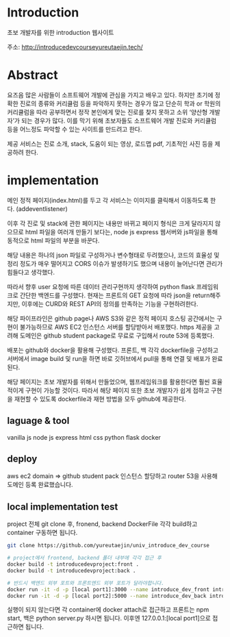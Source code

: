 # Introduction
초보 개발자를 위한 introduction 웹사이트

주소: http://introducedevcourseyureutaejin.tech/

# Abstract
요즈음 많은 사람들이 소프트웨어 개발에 관심을 가지고 배우고 있다. 하지만 초기에 정확한 진로의 종류와 커리큘럼 등을 파악하지 못하는 경우가 많고 단순히 학과 or 학원의 커리큘럼을 따라 공부하면서 정작 본인에게 맞는 진로를 찾지 못하고 소위 ‘양산형 개발자’가 되는 경우가 많다. 이를 막기 위해 초보자들도 소프트웨어 개발 진로와 커리큘럼 등을 어느정도 파악할 수 있는 사이트를 만드려고 한다.

제공 서비스는 진로 소개, stack, 도움이 되는 영상, 로드맵 pdf, 기초적인 사진 등을 제공하려 한다.

# implementation

메인 정적 페이지(index.html)를 두고 각 서비스는 이미지를 클릭해서 이동하도록 한다. (addeventlistener)

이후 각 진로 및 stack에 관한 페이지는 내용만 바뀌고 페이지 형식은 크게 달라지지 않으므로 html 파일을 여러개 만들기 보다는, node js express 웹서버와 js파일을 통해 동적으로 html 파일의 부분을 바꾼다.

해당 내용은 하나의 json 파일로 구성하거나 변수형태로 두려했으나, 코드의 효율성 및 정리 정도가 매우 떨어지고 CORS 이슈가 발생하기도 했으며 내용이 늘어난다면 관리가 힘들다고 생각했다.

따라서 향후 user 요청에 따른 데이터 관리구현까지 생각하여 python flask 프레임워크로 간단한 백엔드를 구성했다. 현재는 프론트의 GET 요청에 따라 json을 return해주지만, 이후에는 CURD와 REST API의 정의를 만족하는 기능을 구현하려한다.

해당 파이프라인은 github page나 AWS S3와 같은 정적 페이지 호스팅 공간에서는 구현이 불가능하므로 AWS EC2 인스턴스 서버를  할당받아서 배포했다. https 제공을 고려해 도메인은 github student package로 무료로 구입해서 route 53에 등록했다.

배포는 github와 docker을 활용해 구성했다. 프론트, 백 각각 dockerfile을 구성하고 서버에서 image build 및 run을 하면 바로 깃허브에서 pull을 통해 연결 및 배포가 완료된다.

해당 페이지는 초보 개발자를 위해서 만들었으며, 웹프레임워크를 활용한다면 훨씬 효율적이게 구현이 가능할 것이다. 따라서 해당 페이지 또한 초보 개발자가 쉽게 접하고 구현을 재현할 수 있도록 dockerfile과 재현 방법을 모두 github에 제공한다.


## laguage & tool
vanilla js
node js express
html
css
python
flask
docker

## deploy
aws ec2
domain => github student pack
인스턴스 할당하고 router 53을 사용해 도메인 등록 완료했습니다.

## local implementation test
project 전체 git clone 후, fronend, backend DockerFile 각각 build하고 container 구동하면 됩니다.

```sh
git clone https://github.com/yureutaejin/univ_introduce_dev_course

# project에서 frontend, backend 폴더 내부에 각각 접근 후
docker build -t introducedevproject:front .
docker build -t introducedevproject:back .

# 반드시 백엔드 외부 포트와 프론트엔드 외부 포트가 달라야합니다.
docker run -it -d -p [local port1]:3000 --name introduce_dev_front introducedevproject:front
docker run -it -d -p [local port2]:5000 --name introduce_dev_back introducedevproject:back
```

실행이 되지 않는다면 각 container에 docker attach로 접근하고 프론트는 npm start, 백은 python server.py 하시면 됩니다.
이후엔 127.0.0.1:[local port1]으로 접근하면 됩니다.